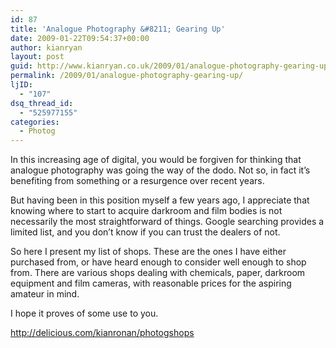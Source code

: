 ```yaml
---
id: 87
title: 'Analogue Photography &#8211; Gearing Up'
date: 2009-01-22T09:54:37+00:00
author: kianryan
layout: post
guid: http://www.kianryan.co.uk/2009/01/analogue-photography-gearing-up/
permalink: /2009/01/analogue-photography-gearing-up/
ljID:
  - "107"
dsq_thread_id:
  - "525977155"
categories:
  - Photog
---
```

In this increasing age of digital, you would be forgiven for thinking that analogue photography was going the way of the dodo. Not so, in fact it&#8217;s benefiting from something or a resurgence over recent years.

But having been in this position myself a few years ago, I appreciate that knowing where to start to acquire darkroom and film bodies is not necessarily the most straightforward of things. Google searching provides a limited list, and you don&#8217;t know if you can trust the dealers of not.

So here I present my list of shops. These are the ones I have either purchased from, or have heard enough to consider well enough to shop from. There are various shops dealing with chemicals, paper, darkroom equipment and film cameras, with reasonable prices for the aspiring amateur in mind.

I hope it proves of some use to you.

<http://delicious.com/kianronan/photogshops>